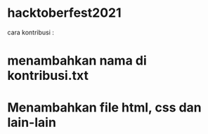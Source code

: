 # hacktoberfest2021
cara kontribusi : 
# menambahkan nama di kontribusi.txt
# Menambahkan file html, css dan lain-lain

